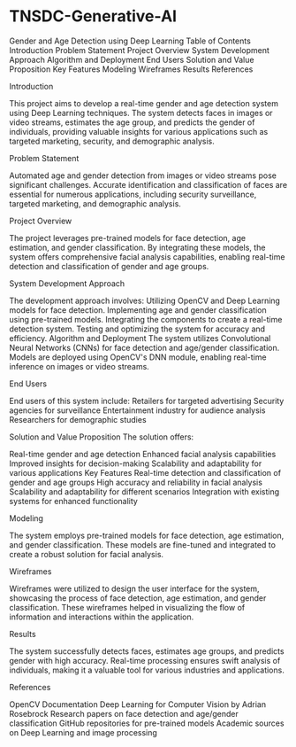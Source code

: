 # TNSDC-Generative-AI
Gender and Age Detection using Deep Learning
Table of Contents
Introduction
Problem Statement
Project Overview
System Development Approach
Algorithm and Deployment
End Users
Solution and Value Proposition
Key Features
Modeling
Wireframes
Results
References

Introduction

This project aims to develop a real-time gender and age detection system using Deep Learning techniques. The system detects faces in images or video streams, estimates the age group, and predicts the gender of individuals, providing valuable insights for various applications such as targeted marketing, security, and demographic analysis.

Problem Statement

Automated age and gender detection from images or video streams pose significant challenges. Accurate identification and classification of faces are essential for numerous applications, including security surveillance, targeted marketing, and demographic analysis.

Project Overview

The project leverages pre-trained models for face detection, age estimation, and gender classification. By integrating these models, the system offers comprehensive facial analysis capabilities, enabling real-time detection and classification of gender and age groups.

System Development Approach

The development approach involves:
Utilizing OpenCV and Deep Learning models for face detection.
Implementing age and gender classification using pre-trained models.
Integrating the components to create a real-time detection system.
Testing and optimizing the system for accuracy and efficiency.
Algorithm and Deployment
The system utilizes Convolutional Neural Networks (CNNs) for face detection and age/gender classification. Models are deployed using OpenCV's DNN module, enabling real-time inference on images or video streams.

End Users

End users of this system include:
Retailers for targeted advertising
Security agencies for surveillance
Entertainment industry for audience analysis
Researchers for demographic studies

Solution and Value Proposition
The solution offers:

Real-time gender and age detection
Enhanced facial analysis capabilities
Improved insights for decision-making
Scalability and adaptability for various applications
Key Features
Real-time detection and classification of gender and age groups
High accuracy and reliability in facial analysis
Scalability and adaptability for different scenarios
Integration with existing systems for enhanced functionality

Modeling

The system employs pre-trained models for face detection, age estimation, and gender classification. These models are fine-tuned and integrated to create a robust solution for facial analysis.

Wireframes

Wireframes were utilized to design the user interface for the system, showcasing the process of face detection, age estimation, and gender classification. These wireframes helped in visualizing the flow of information and interactions within the application.

Results

The system successfully detects faces, estimates age groups, and predicts gender with high accuracy. Real-time processing ensures swift analysis of individuals, making it a valuable tool for various industries and applications.

References

OpenCV Documentation
Deep Learning for Computer Vision by Adrian Rosebrock
Research papers on face detection and age/gender classification
GitHub repositories for pre-trained models
Academic sources on Deep Learning and image processing
